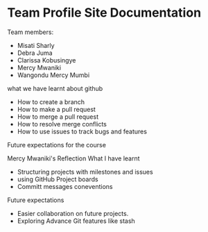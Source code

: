 # Team Profile Site Documentation
Team members:
- Misati Sharly
- Debra Juma
- Clarissa Kobusingye
- Mercy Mwaniki
- Wangondu Mercy Mumbi


what we have learnt about github
- How to create a branch
- How to make a pull request
- How to merge a pull request
- How to resolve merge conflicts
- How to use issues to track bugs and features

Future expectations for the course

Mercy Mwaniki's Reflection
What I have learnt
- Structuring projects with milestones and issues
- using GitHub Project boards
- Committ messages coneventions

Future expectations
- Easier collaboration on future projects.
- Exploring Advance Git features like stash